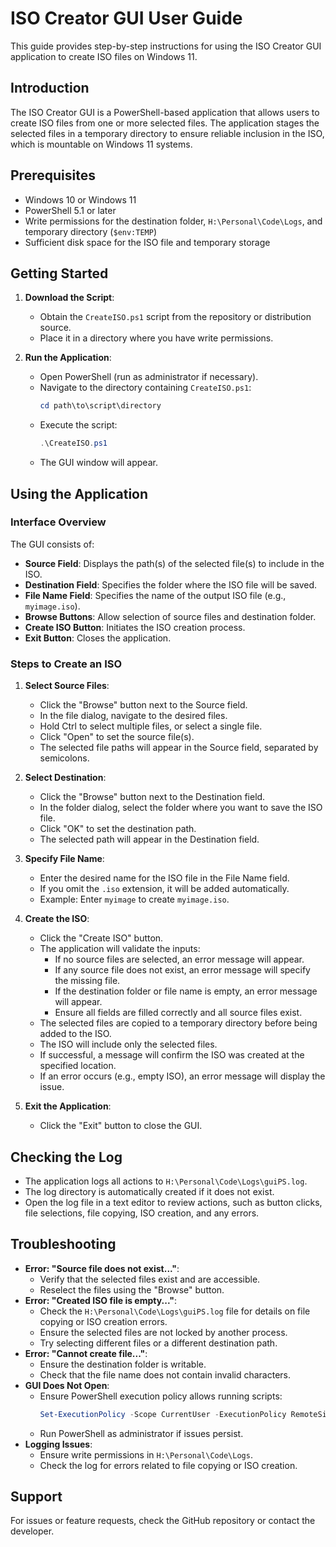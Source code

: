 # ISO Creator GUI User Guide

This guide provides step-by-step instructions for using the ISO Creator GUI application to create ISO files on Windows 11.

## Introduction

The ISO Creator GUI is a PowerShell-based application that allows users to create ISO files from one or more selected files. The application stages the selected files in a temporary directory to ensure reliable inclusion in the ISO, which is mountable on Windows 11 systems.

## Prerequisites

- Windows 10 or Windows 11
- PowerShell 5.1 or later
- Write permissions for the destination folder, `H:\Personal\Code\Logs`, and temporary directory (`$env:TEMP`)
- Sufficient disk space for the ISO file and temporary storage

## Getting Started

1. **Download the Script**:
   - Obtain the `CreateISO.ps1` script from the repository or distribution source.
   - Place it in a directory where you have write permissions.

2. **Run the Application**:
   - Open PowerShell (run as administrator if necessary).
   - Navigate to the directory containing `CreateISO.ps1`:
     ```powershell
     cd path\to\script\directory
     ```
   - Execute the script:
     ```powershell
     .\CreateISO.ps1
     ```
   - The GUI window will appear.

## Using the Application

### Interface Overview

The GUI consists of:
- **Source Field**: Displays the path(s) of the selected file(s) to include in the ISO.
- **Destination Field**: Specifies the folder where the ISO file will be saved.
- **File Name Field**: Specifies the name of the output ISO file (e.g., `myimage.iso`).
- **Browse Buttons**: Allow selection of source files and destination folder.
- **Create ISO Button**: Initiates the ISO creation process.
- **Exit Button**: Closes the application.

### Steps to Create an ISO

1. **Select Source Files**:
   - Click the "Browse" button next to the Source field.
   - In the file dialog, navigate to the desired files.
   - Hold Ctrl to select multiple files, or select a single file.
   - Click "Open" to set the source file(s).
   - The selected file paths will appear in the Source field, separated by semicolons.

2. **Select Destination**:
   - Click the "Browse" button next to the Destination field.
   - In the folder dialog, select the folder where you want to save the ISO file.
   - Click "OK" to set the destination path.
   - The selected path will appear in the Destination field.

3. **Specify File Name**:
   - Enter the desired name for the ISO file in the File Name field.
   - If you omit the `.iso` extension, it will be added automatically.
   - Example: Enter `myimage` to create `myimage.iso`.

4. **Create the ISO**:
   - Click the "Create ISO" button.
   - The application will validate the inputs:
     - If no source files are selected, an error message will appear.
     - If any source file does not exist, an error message will specify the missing file.
     - If the destination folder or file name is empty, an error message will appear.
     - Ensure all fields are filled correctly and all source files exist.
   - The selected files are copied to a temporary directory before being added to the ISO.
   - The ISO will include only the selected files.
   - If successful, a message will confirm the ISO was created at the specified location.
   - If an error occurs (e.g., empty ISO), an error message will display the issue.

5. **Exit the Application**:
   - Click the "Exit" button to close the GUI.

## Checking the Log

- The application logs all actions to `H:\Personal\Code\Logs\guiPS.log`.
- The log directory is automatically created if it does not exist.
- Open the log file in a text editor to review actions, such as button clicks, file selections, file copying, ISO creation, and any errors.

## Troubleshooting

- **Error: "Source file does not exist..."**:
  - Verify that the selected files exist and are accessible.
  - Reselect the files using the "Browse" button.
- **Error: "Created ISO file is empty..."**:
  - Check the `H:\Personal\Code\Logs\guiPS.log` file for details on file copying or ISO creation errors.
  - Ensure the selected files are not locked by another process.
  - Try selecting different files or a different destination path.
- **Error: "Cannot create file..."**:
  - Ensure the destination folder is writable.
  - Check that the file name does not contain invalid characters.
- **GUI Does Not Open**:
  - Ensure PowerShell execution policy allows running scripts:
    ```powershell
    Set-ExecutionPolicy -Scope CurrentUser -ExecutionPolicy RemoteSigned
    ```
  - Run PowerShell as administrator if issues persist.
- **Logging Issues**:
  - Ensure write permissions in `H:\Personal\Code\Logs`.
  - Check the log for errors related to file copying or ISO creation.

## Support

For issues or feature requests, check the GitHub repository or contact the developer.
